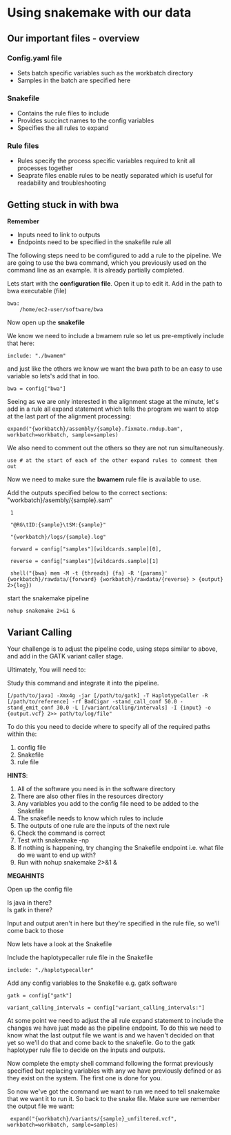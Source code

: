 # Using snakemake with our data

## Our important files - overview

### Config.yaml file
  * Sets batch specific variables such as the workbatch directory
  * Samples in the batch are specified here

### Snakefile
  * Contains the rule files to include
  * Provides succinct names to the config variables
  * Specifies the all rules to expand

### Rule files
  * Rules specify the process specific variables required to knit all processes together
  * Seaprate files enable rules to be neatly separated which is useful for readability and troubleshooting

## Getting stuck in with bwa
**Remember**
  * Inputs need to link to outputs
  * Endpoints need to be specified in the snakefile rule all

The following steps need to be comfigured to add a rule to the pipeline. We are going to use the bwa command, which you previously used on the command line as an example. It is already partially completed.  

Lets start with the **configuration file**. Open it up to edit it. 
Add in the path to bwa executable (file)

    bwa:
        /home/ec2-user/software/bwa

Now open up the **snakefile**

We know we need to include a bwamem rule so let us pre-emptively include that here:  

    include: "./bwamem"

and just like the others we know we want the bwa path to be an easy to use variable so lets's add that in too.

    bwa = config["bwa"]

Seeing as we are only interested in the alignment stage at the minute, let's add in a rule all
expand statement which tells the program we want to stop at the last part of the alignment processing:

    expand("{workbatch}/assembly/{sample}.fixmate.rmdup.bam", workbatch=workbatch, sample=samples)

We also need to comment out the others so they are not run simultaneously. 

    use # at the start of each of the other expand rules to comment them out

Now we need to make sure the **bwamem** rule file is available to use.

Add the outputs specified below to the correct sections:  
     "workbatch}/asembly/{sample}.sam"  

     1  

     "@RG\tID:{sample}\tSM:{sample}"  

     "{workbatch}/logs/{sample}.log"  

     forward = config["samples"][wildcards.sample][0],  

     reverse = config["samples"][wildcards.sample][1]  

     shell("{bwa} mem -M -t {threads} {fa} -R '{params}' {workbatch}/rawdata/{forward} {workbatch}/rawdata/{reverse} > {output} 2>{log})  

start the snakemake pipeline  

    nohup snakemake 2>&1 &

## Variant Calling

Your challenge is to adjust the pipeline code, using steps similar to above, and add in the GATK variant caller stage.  

Ultimately, You will need to:

Study this command and integrate it into the pipeline.  

    [/path/to/java] -Xmx4g -jar [/path/to/gatk] -T HaplotypeCaller -R [/path/to/reference] -rf BadCigar -stand_call_conf 50.0 -stand_emit_conf 30.0 -L [/variant/calling/intervals] -I {input} -o {output.vcf} 2>> path/to/log/file"

To do this you need to decide where to specify all of the required paths within the:
1. config file
2. Snakefile
3. rule file

**HINTS**:
1. All of the software you need is in the software directory
2. There are also other files in the resources directory 
3. Any variables you add to the config file need to be added to the Snakefile
4. The snakefile needs to know which rules to include
5. The outputs of one rule are the inputs of the next rule
6. Check the command is correct
7. Test with snakemake -np
8. If nothing is happening, try changing the Snakefile endpoint i.e. what file do we want to end up with?
8. Run with nohup snakemake 2>&1 &

**MEGAHINTS**  

Open up the config file  

Is java in there?  
Is gatk in there? 

Input and output aren't in here but they're specified in the rule file, so we'll come back to those

Now lets have a look at the Snakefile

Include the haplotypecaller rule file in the Snakefile
    
    include: "./haplotypecaller"

Add any config variables to the Snakefile e.g. gatk software

    gatk = config["gatk"]
    
    variant_calling_intervals = config["variant_calling_intervals:"]    

At some point we need to adjust the all rule expand statement to include the changes we have juat made as the pipeline endpoint. 
To do this we need to know what the last output file we want is and we haven't decided on that yet so we'll do that and come back to the snakefile.
Go to the gatk haplotyper rule file to decide on the inputs and outputs.

Now complete the empty shell command following the format previously specified but replacing variables with any we have previously defined or as they exist on the system. 
The first one is done for you. 

So now we've got the command we want to run we need to tell snakemake that we want it to run it. So back to the snake file. Make sure we remember the output file we want:  

     expand("{workbatch}/variants/{sample}_unfiltered.vcf", workbatch=workbatch, sample=samples)
